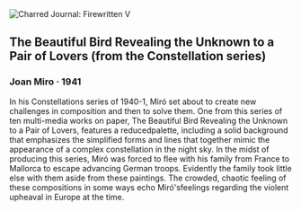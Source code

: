 <div class="artwork-of-the-day">
  <div class="container">
    <div class="img-wrapper">
      <img
        src="https://uploads0.wikiart.org/images/joan-miro/not_detected_227933.jpg!Large.jpg"
        alt="Charred Journal: Firewritten V" />
    </div>
    <div class="artwork-detail">
      <div class="artwork-origin"> 
        <h2 class="artwork-name">The Beautiful Bird Revealing the Unknown to a Pair of Lovers (from the Constellation series)</h2>
        <h3 class="artist">
          Joan Miro
                    ·  1941
        </h3>
      </div>
      <p class="description">
        <span class="artwork-description-text ng-binding" ng-bind-html="viewModel.ArtworkOfTheDay.Description | unsafe">In his Constellations series of 1940-1, Miró set about to create new challenges in composition and then to solve them. One from this series of ten multi-media works on paper, The Beautiful Bird Revealing the Unknown to a Pair of Lovers, features a reducedpalette, including a solid background that emphasizes the simplified forms and lines that together mimic the appearance of a complex constellation in the night sky. In the midst of producing this series, Miró was forced to flee with his family from France to Mallorca to escape advancing German troops. Evidently the family took little else with them aside from these paintings. The crowded, chaotic feeling of these compositions in some ways echo Miró'sfeelings regarding the violent upheaval in Europe at the time.</span>
                        <div class="text-shadow-container" ng-show="showShadow" style=""></div>
      </p>
    </div>
  </div>

</div>

